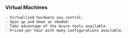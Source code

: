 ### Virtual Machines

    - Virtualized hardware you control. 
    - Spin up and down as needed.
    - Take advantage of the Azure tools available.
    - Priced per hour with many configurations available.